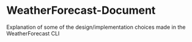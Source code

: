 # WeatherForecast-Document
Explanation of some of the design/implementation choices made in the WeatherForecast CLI
